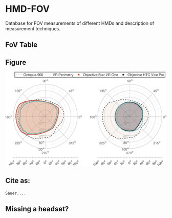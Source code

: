 # HMD-FOV
Database for FOV measurements of different HMDs and description of measurement techniques.

## FoV Table

## Figure
<img src="https://github.com/ZeissVisionScienceLab/HMD-FOV/blob/main/figures/210330_VRPerimetryComp2.png?raw=true" alt="HMD Figure" width="800"/>

## Cite as:
```
Sauer....
```

## Missing a headset? 
